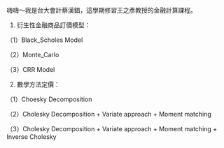 嗨嗨～我是台大會計蔡漢錩，這學期修習王之彥教授的金融計算課程。

1. 衍生性金融商品訂價模型：

  （1）Black_Scholes Model
  
  （2）Monte_Carlo
  
  （3）CRR Model

2. 數學方法定價：

  （1）Choesky Decomposition
  
  （2）Cholesky Decomposition + Variate approach + Moment matching
  
  （3）Cholesky Decomposition + Variate approach + Moment matching + Inverse Cholesky
